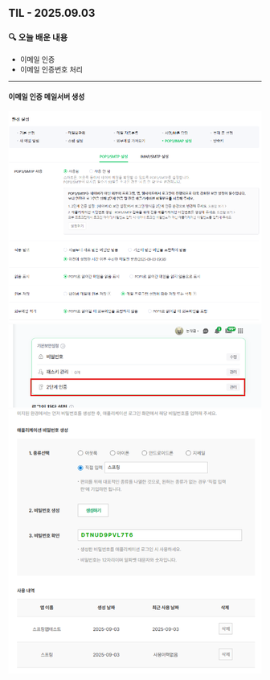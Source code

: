## TIL - 2025.09.03

### 🔍 오늘 배운 내용
- 이메일 인증
- 이메일 인증번호 처리

---

#### 이메일 인증 메일서버 생성

![alt text](image-5.png)   
![alt text](image-6.png)   
![alt text](image-7.png)   

